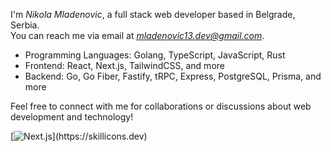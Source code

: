 I'm *Nikola Mladenovic*, a full stack web developer based in Belgrade, Serbia. </br>
You can reach me via email at *mladenovic13.dev@gmail.com*.

- Programming Languages: Golang, TypeScript, JavaScript, Rust
- Frontend: React, Next.js, TailwindCSS, and more
- Backend: Go, Go Fiber, Fastify, tRPC, Express, PostgreSQL, Prisma, and more
  
Feel free to connect with me for collaborations or discussions about web development and technology!

[![Next.js](https://skillicons.dev/icons?i=ts,js,html,css,actix,aws,docker,electron,express,figma,git,go,graphql,kubernetes,materialui,mongodb,mysql,nextjs,nodejs,postgres,prisma,planetscale,react,redis,redux,rust,supabase,tailwind,vite,vitest,)](https://skillicons.dev)

